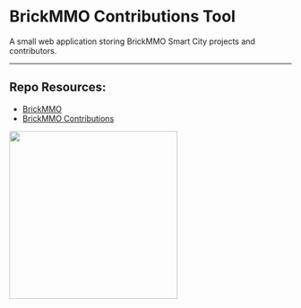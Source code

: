 # BrickMMO Contributions Tool

A small web application storing BrickMMO Smart City projects and contributors. 

***

## Repo Resources:

* [BrickMMO](https://www.brickmmo.com/)
* [BrickMMO Contributions](https://contributions.brickmmo.com/)

<a href="https://brickmmo.com">
<img src="https://brickmmo.com/images/brickmmo-logo-horizontal.jpg" width="300">
</a>
